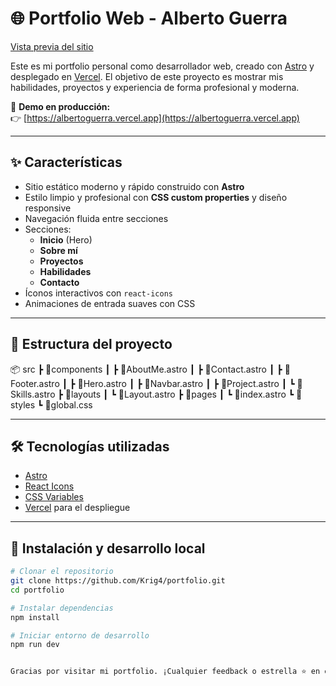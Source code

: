 # 🌐 Portfolio Web - Alberto Guerra

[Vista previa del sitio](./src/assets/capturaReadMe.PNG)

Este es mi portfolio personal como desarrollador web, creado con [Astro](https://astro.build/) y desplegado en [Vercel](https://vercel.com/). El objetivo de este proyecto es mostrar mis habilidades, proyectos y experiencia de forma profesional y moderna.

🔗 **Demo en producción:**  
👉 [https://albertoguerra.vercel.app](https://albertoguerra.vercel.app)

---

## ✨ Características

- Sitio estático moderno y rápido construido con **Astro**
- Estilo limpio y profesional con **CSS custom properties** y diseño responsive
- Navegación fluida entre secciones
- Secciones:
  - **Inicio** (Hero)
  - **Sobre mí**
  - **Proyectos**
  - **Habilidades**
  - **Contacto**
- Íconos interactivos con `react-icons`
- Animaciones de entrada suaves con CSS

---

## 📁 Estructura del proyecto
📦 src ┣ 📂components ┃ ┣ 📜AboutMe.astro ┃ ┣ 📜Contact.astro ┃ ┣ 📜Footer.astro ┃ ┣ 📜Hero.astro ┃ ┣ 📜Navbar.astro ┃ ┣ 📜Project.astro ┃ ┗ 📜Skills.astro ┣ 📂layouts ┃ ┗ 📜Layout.astro ┣ 📂pages ┃ ┗ 📜index.astro ┗ 📂styles ┗ 📜global.css

---

## 🛠️ Tecnologías utilizadas

- [Astro](https://astro.build/)
- [React Icons](https://react-icons.github.io/react-icons/)
- [CSS Variables](https://developer.mozilla.org/es/docs/Web/CSS/--*)
- [Vercel](https://vercel.com/) para el despliegue

---

## 🚀 Instalación y desarrollo local

```bash
# Clonar el repositorio
git clone https://github.com/Krig4/portfolio.git
cd portfolio

# Instalar dependencias
npm install

# Iniciar entorno de desarrollo
npm run dev


Gracias por visitar mi portfolio. ¡Cualquier feedback o estrella ⭐️ en el repo es más que bienvenida!

